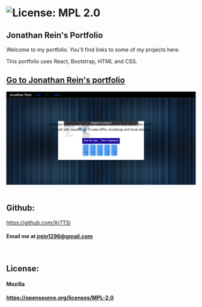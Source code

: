  # ![License: MPL 2.0](https://img.shields.io/badge/License-MPL%202.0-brightgreen.svg)


## Jonathan Rein's Portfolio

Welcome to my portfolio.  You'll find links to some of my projects here.

This portfolio uses React, Bootstrap, HTML and CSS.

## [Go to Jonathan Rein's portfolio](https://react-portfolio-xr7tsi.herokuapp.com/)

![portfolio-image](./src/assets/utility/portfolio-react-image.png)
&nbsp;
 ## Github: 
 https://github.com/Xr7TSi
 &nbsp;
  #### Email me at jrein1296@gmail.com
  &nbsp;

## License:
  #### Mozilla
  #### https://opensource.org/licenses/MPL-2.0